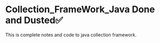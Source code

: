 # Collection_FrameWork_Java Done and Dusted✅
This is complete notes and code to java collection framework.

